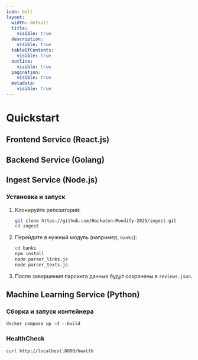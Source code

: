 ```yaml
---
icon: bolt
layout:
  width: default
  title:
    visible: true
  description:
    visible: true
  tableOfContents:
    visible: true
  outline:
    visible: true
  pagination:
    visible: true
  metadata:
    visible: true
---
```


# Quickstart

## Frontend Service (React.js)

## Backend Service (Golang)

## Ingest Service (Node.js)

### Установка и запуск

1.  Клонируйте репозиторий:

    ```bash
    git clone https://github.com/Hackaton-Moodify-2025/ingest.git
    cd ingest
    ```
2.  Перейдите в нужный модуль (например, `banki`):

    ```bash
    cd banki
    npm install
    node parser_links.js
    node parser_texts.js
    ```
3. После завершения парсинга данные будут сохранены в `reviews.json`.

## Machine Learning Service (Python)

### Сборка и запуск контейнера

`docker compose up -d --build`

### HealthCheck

`curl http://localhost:8000/health`
